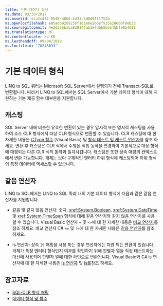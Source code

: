 ```yaml
---
title: 기본 데이터 형식
ms.date: 03/30/2017
ms.assetid: eca2c472-9548-4800-bd31-5d8d9f11752b
ms.openlocfilehash: e85adb928925bf161e6e2d6ef935a20606f8eb32
ms.sourcegitcommit: 4e2d355baba82814fa53efd6b8bbb45bfe054d11
ms.translationtype: MT
ms.contentlocale: ko-KR
ms.lasthandoff: 09/04/2019
ms.locfileid: "70248033"
---
```

# <a name="basic-data-types"></a>기본 데이터 형식
LINQ to SQL 쿼리는 Microsoft SQL Server에서 실행되기 전에 Transact-SQL로 변환됩니다. 따라서 LINQ to SQL에서는 SQL Server에서 기본 데이터 형식에 대해 지원하는 기본 제공 함수 대부분을 지원합니다.  
  
## <a name="casting"></a>캐스팅  
 SQL Server 내에 비슷한 유효한 변환이 있는 경우 암시적 또는 명시적 캐스팅을 사용하여 소스 CLR 형식에서 대상 CLR 형식으로 변환할 수 있습니다. CLR 캐스팅에 대 한 자세한 내용은 [CType 함수](../../../../../visual-basic/language-reference/functions/ctype-function.md) (Visual Basic) 및 [형식 테스트 및 캐스트 연산자](../../../../../csharp/language-reference/operators/type-testing-and-cast.md)를 참조 하세요. 변환 후 캐스팅은 CLR 식에서 수행된 작업 동작을 변경하여 기본적으로 대상 형식에 매핑되는 다른 CLR 식의 동작과 일치시킵니다. 캐스팅은 또한 상속 매핑의 컨텍스트에서 변환 가능합니다. 개체는 보다 구체적인 엔터티 하위 형식에 캐스팅되어 하위 형식의 특정 데이터에 액세스할 수 있습니다.  
  
## <a name="equality-operators"></a>같음 연산자  
 LINQ to SQL에서는 LINQ to SQL 쿼리 내의 기본 데이터 형식에 다음과 같은 같음 연산자를 지원합니다.  
  
- 같음 및 같지 않음 연산자: 숫자, <xref:System.Boolean>, <xref:System.DateTime>및 <xref:System.TimeSpan> 형식에 대해 같음 연산자와 같지 않음 연산자를 사용할 수 있습니다. Visual Basic 연산자 `=` 및 `<>`에 대 한 자세한 내용은 [비교 연산자](../../../../../visual-basic/language-reference/operators/comparison-operators.md)를 참조 하세요. 비교 연산자 C# `==` 및 `!=`에 대 한 자세한 내용은 [같음 연산자](../../../../../csharp/language-reference/operators/equality-operators.md)를 참조 하세요.
  
- Is 연산자: 상속 `IS` 매핑을 사용 하는 경우 연산자에는 지원 되는 변환이 있습니다. 개체가 특정 엔터티 형식인지 여부를 확인하기 위해 판별자 열을 직접 테스트하는 대신에 사용되어 판별자 열에 대한 확인으로 변환됩니다. Visual Basic와 C# is 연산자에 대 한 자세한 내용은 [is 연산자](../../../../../visual-basic/language-reference/operators/is-operator.md) 및 [is를](../../../../../csharp/language-reference/operators/type-testing-and-cast.md#is-operator)참조 하세요.  
  
## <a name="see-also"></a>참고자료

- [SQL-CLR 형식 매핑](sql-clr-type-mapping.md)
- [데이터 형식 및 함수](data-types-and-functions.md)

